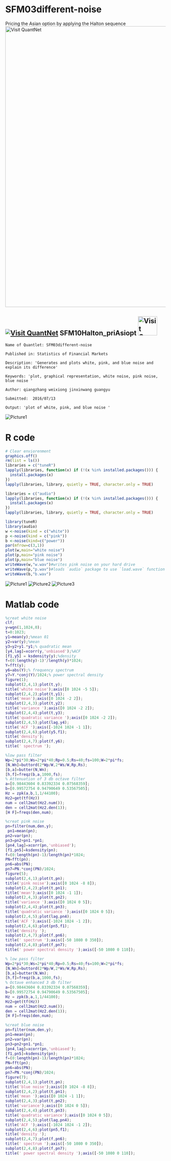 # SFM03different-noise
Pricing the Asian option by applying the Halton sequence
[<img src="https://github.com/QuantLet/Styleguide-and-FAQ/blob/master/pictures/banner.png" width="880" alt="Visit QuantNet">](http://quantlet.de/index.php?p=info)

## [<img src="https://github.com/QuantLet/Styleguide-and-Validation-procedure/blob/master/pictures/qloqo.png" alt="Visit QuantNet">](http://quantlet.de/) **SFM10Halton_priAsiopt** [<img src="https://github.com/QuantLet/Styleguide-and-Validation-procedure/blob/master/pictures/QN2.png" width="60" alt="Visit QuantNet 2.0">](http://quantlet.de/d3/ia)


```
Name of Quantlet: SFM03different-noise

Published in: Statistics of Financial Markets

Description: 'Generates and plots white, pink, and blue noise and explain its difference'

Keywords: 'plot, graphical representation, white noise, pink noise, blue noise '

Author: qiangzhang weixiong jinxinwang guangyu

Submitted:  2016/07/13

Output: 'plot of white, pink, and blue noise '

```

![Picture1](SFM03difffernernt-noise.R.png)


# R code
```r
# Clear enviorenment
graphics.off()
rm(list = ls())
libraries = c("tuneR")
lapply(libraries, function(x) if (!(x %in% installed.packages())) {
  install.packages(x)
})
lapply(libraries, library, quietly = TRUE, character.only = TRUE)

libraries = c("audio")
lapply(libraries, function(x) if (!(x %in% installed.packages())) {
  install.packages(x)
})
lapply(libraries, library, quietly = TRUE, character.only = TRUE)

library(tuneR)
library(audio)
w <-noise(kind = c("white"))
p <-noise(kind = c("pink"))
b <-noise(kind=c("power"))
par(mfrow=c(3,1))
plot(w,main="white noise")
plot(p,main="pink noise")
plot(p,main="blue noise")
writeWave(w,"w.wav")#writes pink noise on your hard drive
writeWave(p,"p.wav")#loads `audio` package to use `load.wave` function
writeWave(b,"b.wav")


```
![Picture1](SFM03whitenoise.m.png)
![Picture2](SFM03bluenoise.m.png)
![Picture3](SFM03pinkboise.m.png)

#  Matlab code
```matlab
%creat white noise
clf;
y=wgn(1,1024,0);
t=0:1023;
y1=mean(y);%mean 01
y2=var(y);%mean
y3=y2+y1.*y1;% quadratic mean
[y4,lag]=xcorr(y,'unbiased');%ACF
[f1,y5] = ksdensity(y);%density
f=(0:length(y)-1)'/length(y)*1024;
Y=fft(y);
y6=abs(Y);% frequency spectrum
y7=Y.*conj(Y)/1024;% power spectral density
figure(1);
subplot(2,4,1);plot(t,y);
title('white noise');axis([0 1024 -5 5]);
subplot(2,4,2);plot(t,y1);
title('mean');axis([0 1024 -2 2]);
subplot(2,4,3);plot(t,y2);
title('variance ');axis([0 1024 -2 2]);
subplot(2,4,4);plot(t,y3);
title('quadratic variance ');axis([0 1024 -2 2]);
subplot(2,4,5);plot(lag,y4);
title('ACF ');axis([-1024 1024 -1 1]);
subplot(2,4,6);plot(y5,f1);
title('density');
subplot(2,4,7);plot(f,y6);
title(' spectrum ');

%low pass filter
Wp=2*pi*30;Ws=2*pi*40;Rp=0.5;Rs=40;fs=100;W=2*pi*fs;
[N,Wn]=buttord(2*Wp/W,2*Ws/W,Rp,Rs);
[b,a]=butter(N,Wn);
[h,f]=freqz(b,a,1000,fs);
% Attenuation of 3 db octave filter
a=[0.98443604 0.83392334 0.07568359];
b=[0.99572754 0.94790649 0.53567505];
Hz = zpk(a,b,1,1/44100);
Hz2=get(tf(Hz))
num = cell2mat(Hz2.num());
den = cell2mat(Hz2.den(1));
[H F]=freqs(den,num);

%creat pink noise
pn=filter(num,den,y);
 pn1=mean(pn); 
pn2=var(pn); 
pn3=pn2+pn1.*pn1; 
[pn4,lag]=xcorr(pn,'unbiased'); 
[f1,pn5]=ksdensity(pn); 
f=(0:length(pn)-1)/length(pn)*1024;
PN=fft(pn);
pn6=abs(PN); 
pn7=PN.*conj(PN)/1024; 
figure(5);
subplot(2,4,1);plot(t,pn);
title('pink noise');axis([0 1024 -8 8]);
subplot(2,4,2);plot(t,pn1);
title('mean');axis([0 1024 -1 1]);
subplot(2,4,3);plot(t,pn2);
title('variance ');axis([0 1024 0 5]);
subplot(2,4,4);plot(t,pn3);
title('quadratic variance ');axis([0 1024 0 5]);
subplot(2,4,5);plot(lag,pn4);
title('ACF ');axis([-1024 1024 -1 2]);
subplot(2,4,6);plot(pn5,f1);
title('density ');
subplot(2,4,7);plot(f,pn6);
title(' spectrum ');axis([-50 1080 0 350]);
subplot(2,4,8);plot(f,pn7);
title(' power spectral density ');axis([-50 1080 0 110]);

% low pass filter 
Wp=2*pi*30;Ws=2*pi*40;Rp=0.5;Rs=40;fs=100;W=2*pi*fs;
[N,Wn]=buttord(2*Wp/W,2*Ws/W,Rp,Rs);
[b,a]=butter(N,Wn);
[h,f]=freqz(b,a,1000,fs);
% Octave enhanced 3 db filter
a=[0.98443604 0.83392334 0.07568359];
b=[0.99572754 0.94790649 0.53567505];
Hz = zpk(b,a,1,1/44100); 
Hz2=get(tf(Hz))
num = cell2mat(Hz2.num());
den = cell2mat(Hz2.den(1));
[H F]=freqs(den,num);

%creat blue noise
pn=filter(num,den,y); 
pn1=mean(pn); 
pn2=var(pn); 
pn3=pn2+pn1.*pn1; 
[pn4,lag]=xcorr(pn,'unbiased'); 
[f1,pn5]=ksdensity(pn); 
f=(0:length(pn)-1)/length(pn)*1024;
PN=fft(pn);
pn6=abs(PN); 
pn7=PN.*conj(PN)/1024; 
figure(7);
subplot(2,4,1);plot(t,pn);
title('blue noise');axis([0 1024 -8 8]);
subplot(2,4,2);plot(t,pn1);
title('mean ');axis([0 1024 -1 1]);
subplot(2,4,3);plot(t,pn2);
title('variance');axis([0 1024 0 5]);
subplot(2,4,4);plot(t,pn3);
title('quadratic variance');axis([0 1024 0 5]);
subplot(2,4,5);plot(lag,pn4);
title('ACF ');axis([-1024 1024 -1 2]);
subplot(2,4,6);plot(pn5,f1);
title('density ');
subplot(2,4,7);plot(f,pn6);
title(' spectrum ');axis([-50 1080 0 350]);
subplot(2,4,8);plot(f,pn7);
title(' power spectral density ');axis([-50 1080 0 110]);
```

